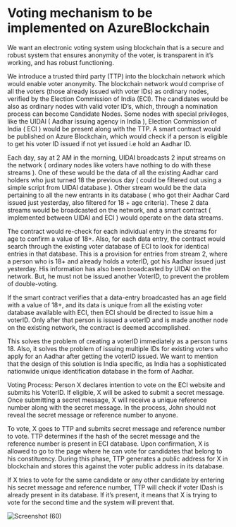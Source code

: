 # Voting mechanism to be implemented on AzureBlockchain
We want an electronic voting system using blockchain that is a secure and robust system that ensures anonymity of the voter, is transparent in it’s working, and has robust functioning.

We introduce a trusted third party (TTP) into the blockchain network which would enable voter anonymity. 
The blockchain network would comprise of all the voters (those already issued with voter IDs) as ordinary nodes, verified by the Election Commission of India (ECI). 
The candidates would be also as ordinary nodes with valid voter ID’s, which, through a nomination process can become Candidate Nodes. Some nodes with special privileges, like the UIDAI ( Aadhar issuing agency in India ), Election Commission of India ( ECI )  would be present along with the TTP. 
A smart contract would be published on Azure Blockchain, which would check if a person is eligible to get his voter ID issued if not yet issued i.e hold an Aadhar ID.

Each day, say at 2 AM in the morning, UIDAI broadcasts 2 input streams on the network ( ordinary nodes like voters have nothing to do with these streams ). One of these would be the data of all the existing Aadhar card holders who just turned 18 the previous day ( could be filtered out using a simple script from UIDAI database ). Other stream would be the data pertaining to all the new entrants in its database ( who got their Aadhar Card issued just yesterday, also filtered for 18 + age criteria). These 2 data streams would be broadcasted on the network, and a smart contract ( implemented between UIDAI and ECI ) would operate on the data streams.

The contract would re-check for each individual entry in the streams for age to confirm a value of 18+. Also, for each data entry, the contract would search through the existing voter database of ECI to look for identical entries in that database. This is a provision for entries from stream 2, where a person who is 18+ and already holds a voterID, got his Aadhar issued just yesterday. His information has also been broadcasted by UIDAI on the network. But, he must not be issued another VoterID, to prevent the problem of double-voting.

If the smart contract verifies that a data-entry broadcasted has an age field with a value of 18+, and its data is unique from all the existing voter database available with ECI, then ECI should be directed to issue him a voterID. Only after that person is issued a voterID and is made another node on the existing network, the contract is deemed accomplished.

This solves the problem of creating a voterID immediately as a person turns 18. Also, it solves the problem of issuing multiple IDs for existing voters who apply for an Aadhar after getting the voterID issued. We want to mention that the design of this solution is India specific, as India has a sophisticated nationwide unique identification database in the form of Aadhar.

Voting Process:
Person X declares intention to vote on the ECI website and submits his VoterID.
If eligible, X will be asked to submit a secret message. Once submitting a secret message, X will receive a unique reference number along with the secret message. In the process, John should not reveal the secret message or reference number to anyone.

To vote, X goes to TTP and submits secret message and reference number to vote.
TTP determines if the hash of the secret message and the reference number is present in ECI database. Upon confirmation, X is allowed to go to the page where he can vote for candidates that belong to his constituency. During this phase, TTP generates a public address for X in blockchain and stores this against the voter public address in its database.

If X tries to vote for the same candidate or any other candidate by entering his secret message and reference number, TTP will check if voter IDash is already present in its database. If it’s present, it means that X is trying to vote for the second time and the system will prevent that.

![Screenshot (60)](https://user-images.githubusercontent.com/50999927/62011410-b1a2f100-b195-11e9-8ed6-ba524707b04b.png)

